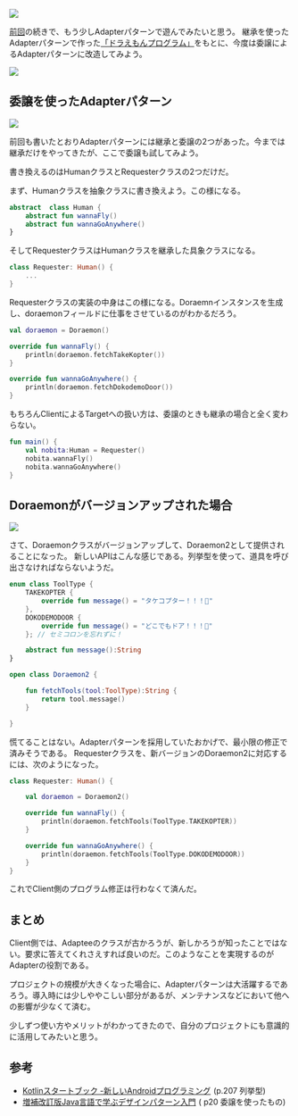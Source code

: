 ![](https://cdn-ak.f.st-hatena.com/images/fotolife/a/araemonz/20190208/20190208213418.png)



[前回](https://www.101010.fun/entry/try-adapter-patern)の続きで、もう少しAdapterパターンで遊んでみたいと思う。
継承を使ったAdapterパターンで作った[「ドラえもんプログラム」](https://github.com/araemon/AndroidExercise/tree/master/TryAdapterPatern)をもとに、今度は委譲によるAdapterパターンに改造してみよう。


<a target="_blank"  href="https://www.amazon.co.jp/gp/product/4797327030/ref=as_li_tl?ie=UTF8&camp=247&creative=1211&creativeASIN=4797327030&linkCode=as2&tag=101010fun-22&linkId=22211256466693978a5a408a835f9484"><img border="0" src="//ws-fe.amazon-adsystem.com/widgets/q?_encoding=UTF8&MarketPlace=JP&ASIN=4797327030&ServiceVersion=20070822&ID=AsinImage&WS=1&Format=_SL250_&tag=101010fun-22" ></a><img src="//ir-jp.amazon-adsystem.com/e/ir?t=101010fun-22&l=am2&o=9&a=4797327030" width="1" height="1" border="0" alt="" style="border:none !important; margin:0px !important;" />




## 委譲を使ったAdapterパターン

![](https://cdn-ak.f.st-hatena.com/images/fotolife/a/araemonz/20190208/20190208213422.png)

前回も書いたとおりAdapterパターンには継承と委譲の2つがあった。今までは継承だけをやってきたが、ここで委譲も試してみよう。

書き換えるのはHumanクラスとRequesterクラスの2つだけだ。

まず、Humanクラスを抽象クラスに書き換えよう。この様になる。
```kotlin
abstract  class Human {
    abstract fun wannaFly()
    abstract fun wannaGoAnywhere()
}
```

そしてRequesterクラスはHumanクラスを継承した具象クラスになる。
```kotlin
class Requester: Human() {
    ...
}
```

Requesterクラスの実装の中身はこの様になる。Doraemnインスタンスを生成し、doraemonフィールドに仕事をさせているのがわかるだろう。
```kotlin
val doraemon = Doraemon()

override fun wannaFly() {
    println(doraemon.fetchTakeKopter())
}

override fun wannaGoAnywhere() {
    println(doraemon.fetchDokodemoDoor())
}
```

もちろんClientによるTargetへの扱い方は、委譲のときも継承の場合と全く変わらない。
```kotlin
fun main() {
    val nobita:Human = Requester()
    nobita.wannaFly()
    nobita.wannaGoAnywhere()
}
```

## Doraemonがバージョンアップされた場合

![](https://cdn-ak.f.st-hatena.com/images/fotolife/a/araemonz/20190208/20190208213418.png)


さて、Doraemonクラスがバージョンアップして、Doraemon2として提供されることになった。
新しいAPIはこんな感じである。列挙型を使って、道具を呼び出さなければならないようだ。

```kotlin
enum class ToolType {
    TAKEKOPTER {
        override fun message() = "タケコプター！！！🚁"
    },
    DOKODEMODOOR {
        override fun message() = "どこでもドア！！！🚪"
    }; // セミコロンを忘れずに！

    abstract fun message():String
}

open class Doraemon2 {

    fun fetchTools(tool:ToolType):String {
        return tool.message()
    }

}
```


慌てることはない。Adapterパターンを採用していたおかげで、最小限の修正で済みそうである。
Requesterクラスを、新バージョンのDoraemon2に対応するには、次のようになった。
```kotlin
class Requester: Human() {

    val doraemon = Doraemon2()

    override fun wannaFly() {
        println(doraemon.fetchTools(ToolType.TAKEKOPTER))
    }

    override fun wannaGoAnywhere() {
        println(doraemon.fetchTools(ToolType.DOKODEMODOOR))
    }
}
```

これでClient側のプログラム修正は行わなくて済んだ。



## まとめ
Client側では、Adapteeのクラスが古かろうが、新しかろうが知ったことではない。要求に答えてくれさえすれば良いのだ。このようなことを実現するのがAdapterの役割である。

プロジェクトの規模が大きくなった場合に、Adapterパターンは大活躍するであろう。導入時には少しややこしい部分があるが、メンテナンスなどにおいて他への影響が少なくて済む。

少しずつ使い方やメリットがわかってきたので、自分のプロジェクトにも意識的に活用してみたいと思う。



## 参考
* <a target="_blank" href="https://www.amazon.co.jp/gp/product/4865940391/ref=as_li_tl?ie=UTF8&camp=247&creative=1211&creativeASIN=4865940391&linkCode=as2&tag=101010fun-22&linkId=9d21458e0a1f5e78f5983ed43f525f3d">Kotlinスタートブック -新しいAndroidプログラミング</a><img src="//ir-jp.amazon-adsystem.com/e/ir?t=101010fun-22&l=am2&o=9&a=4865940391" width="1" height="1" border="0" alt="" style="border:none !important; margin:0px !important;" /> (p.207 列挙型)
* <a target="_blank" href="https://www.amazon.co.jp/gp/product/4797327030/ref=as_li_tl?ie=UTF8&camp=247&creative=1211&creativeASIN=4797327030&linkCode=as2&tag=101010fun-22&linkId=92c236e37e598c6e1bfee7300726f770">増補改訂版Java言語で学ぶデザインパターン入門</a><img src="//ir-jp.amazon-adsystem.com/e/ir?t=101010fun-22&l=am2&o=9&a=4797327030" width="1" height="1" border="0" alt="" style="border:none !important; margin:0px !important;" /> ( p20 委譲を使ったもの)
